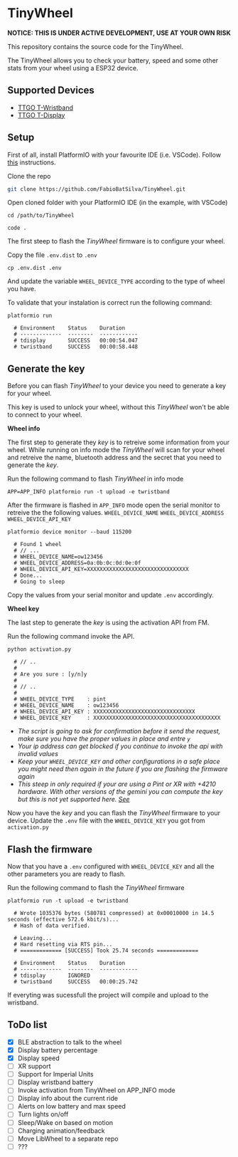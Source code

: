 # TinyWheel

**NOTICE: THIS IS UNDER ACTIVE DEVELOPMENT, USE AT YOUR OWN RISK**

This repository contains the source code for the TinyWheel.

The TinyWheel allows you to check your battery, speed and some other stats from your wheel using a ESP32 device.

## Supported Devices
- [TTGO T-Wristband](https://www.aliexpress.com/item/4000527495064.html)
- [TTGO T-Display](https://www.aliexpress.com/item/33048962331.html)

## Setup

First of all, install PlatformIO with your favourite IDE (i.e. VSCode).
Follow [this](https://platformio.org/platformio-ide) instructions.

Clone the repo

```sh
git clone https://github.com/FabioBatSilva/TinyWheel.git
```

Open cloned folder with your PlatformIO IDE (in the example, with VSCode)

```shell
cd /path/to/TinyWheel

code .
```

The first steep to flash the *TinyWheel* firmware is to configure your wheel.

Copy the file `.env.dist` to `.env`
```shell
cp .env.dist .env
```
And update the variable `WHEEL_DEVICE_TYPE` according to the type of wheel you have.


To validate that your instalation is correct run the following command:
```shell
platformio run

  # Environment    Status    Duration
  # -------------  --------  ------------
  # tdisplay       SUCCESS   00:00:54.047
  # twristband     SUCCESS   00:00:58.448
```

## Generate the key

Before you can flash *TinyWheel* to your device you need to generate a key for your wheel.

This key is used to unlock your wheel, without this *TinyWheel* won't be able to connect to your wheel.

**Wheel info**

The first step to generate they *key* is to retreive some information from your wheel.
While running on info mode the *TinyWheel* will scan for your wheel and retreive the name, bluetooth address and the secret that you need to generate the *key*.

Run the following command to flash *TinyWheel* in info mode

```shell
APP=APP_INFO platformio run -t upload -e twristband
```

After the firmware is flashed in `APP_INFO` mode open the serial monitor to retreive the the following values.
`WHEEL_DEVICE_NAME`
`WHEEL_DEVICE_ADDRESS`
`WHEEL_DEVICE_API_KEY`

```shell
platformio device monitor --baud 115200

  # Found 1 wheel
  # // ...
  # WHEEL_DEVICE_NAME=ow123456
  # WHEEL_DEVICE_ADDRESS=0a:0b:0c:0d:0e:0f
  # WHEEL_DEVICE_API_KEY=XXXXXXXXXXXXXXXXXXXXXXXXXXXXXXXX
  # Done...
  # Going to sleep
```
Copy the values from your serial monitor and update `.env` accordingly.

**Wheel key**

The last step to generate the *key* is using the activation API from FM.

Run the following command invoke the API.
```shell
python activation.py

  # // ..
  #
  # Are you sure : [y/n]y
  #
  # // ..
  #
  # WHEEL_DEVICE_TYPE    : pint
  # WHEEL_DEVICE_NAME    : ow123456
  # WHEEL_DEVICE_API_KEY : XXXXXXXXXXXXXXXXXXXXXXXXXXXXXXXX
  # WHEEL_DEVICE_KEY     : XXXXXXXXXXXXXXXXXXXXXXXXXXXXXXXXXXXXXXXX
```
- _The script is going to ask for confirmation before it send the request, make sure you have the proper values in place and entre `y`_
- _Your ip address can get blocked if you continue to invoke the api with invalid values_
- _Keep your `WHEEL_DEVICE_KEY` and other configurations in a safe place you might need then again in the future if you are flashing the firmware again_
- _This steep in only required if your are using a Pint or XR with +4210 hardware. With other versions of the gemini you can compute the key but this is not yet supported here. [See](https://github.com/TomasHubelbauer/onewheel-web-bluetooth#how-does-the-unlock-flow-go)_

Now you have the *key* and you can flash the *TinyWheel* firmware to your device.
Update the `.env` file with the `WHEEL_DEVICE_KEY` you got from `activation.py`


## Flash the firmware

Now that you have a `.env` configured with `WHEEL_DEVICE_KEY` and all the other parameters you are ready to flash.

Run the following command to flash the *TinyWheel* firmware

```shell
platformio run -t upload -e twristband

  # Wrote 1035376 bytes (580781 compressed) at 0x00010000 in 14.5 seconds (effective 572.6 kbit/s)...
  # Hash of data verified.

  # Leaving...
  # Hard resetting via RTS pin...
  # ============= [SUCCESS] Took 25.74 seconds =============

  # Environment    Status    Duration
  # -------------  --------  ------------
  # tdisplay       IGNORED
  # twristband     SUCCESS   00:00:25.742
```

If everyting was sucessfull the project will compile and upload to the wristband.


## ToDo list

- [x] BLE abstraction to talk to the wheel
- [x] Display battery percentage
- [x] Display speed
- [ ] XR support
- [ ] Support for Imperial Units
- [ ] Display wristband battery
- [ ] Invoke activation from TinyWheel on APP_INFO mode
- [ ] Display info about the current ride
- [ ] Alerts on low battery and max speed
- [ ] Turn lights on/off
- [ ] Sleep/Wake on based on motion
- [ ] Charging animation/feedback
- [ ] Move LibWheel to a separate repo
- [ ] ???
